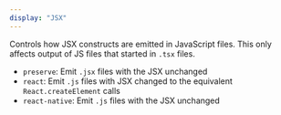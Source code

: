 ```yaml
---
display: "JSX"
---
```


Controls how JSX constructs are emitted in JavaScript files.
This only affects output of JS files that started in `.tsx` files.

- `preserve`: Emit `.jsx` files with the JSX unchanged
- `react`: Emit `.js` files with JSX changed to the equivalent `React.createElement` calls
- `react-native`: Emit `.js` files with the JSX unchanged
